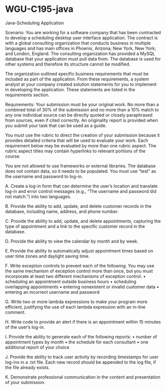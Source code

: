 # WGU-C195-java
Java-Scheduling Application

Scenario: 
You are working for a software company that has been contracted to develop a scheduling desktop user interface application. The contract is with a global consulting organization that conducts business in multiple languages and has main offices in Phoenix, Arizona; New York, New York; and London, England. The consulting organization has provided a MySQL database that your application must pull data from. The database is used for other systems and therefore its structure cannot be modified.

The organization outlined specific business requirements that must be included as part of the application. From these requirements, a system analyst at your company created solution statements for you to implement in developing the application. These statements are listed in the requirements section.

Requirements: 
Your submission must be your original work. No more than a combined total of 30% of the submission and no more than a 10% match to any one individual source can be directly quoted or closely paraphrased from sources, even if cited correctly. An originality report is provided when you submit your task that can be used as a guide.

You must use the rubric to direct the creation of your submission because it provides detailed criteria that will be used to evaluate your work. Each requirement below may be evaluated by more than one rubric aspect. The rubric aspect titles may contain hyperlinks to relevant portions of the course.

You are not allowed to use frameworks or external libraries. The database does not contain data, so it needs to be populated. You must use “test” as the username and password to log-in.

A.   Create a log-in form that can determine the user’s location and translate log-in and error control messages (e.g., “The username and password did not match.”) into two languages.

B.   Provide the ability to add, update, and delete customer records in the database, including name, address, and phone number.

C.   Provide the ability to add, update, and delete appointments, capturing the type of appointment and a link to the specific customer record in the database.

D.   Provide the ability to view the calendar by month and by week.

E.    Provide the ability to automatically adjust appointment times based on user time zones and daylight saving time.

F.   Write exception controls to prevent each of the following. You may use the same mechanism of exception control more than once, but you must incorporate at least  two different mechanisms of exception control.
  •   scheduling an appointment outside business hours
  •   scheduling overlapping appointments
  •   entering nonexistent or invalid customer data
  •   entering an incorrect username and password

G.  Write two or more lambda expressions to make your program more efficient, justifying the use of each lambda expression with an in-line comment.

H.   Write code to provide an alert if there is an appointment within 15 minutes of the user’s log-in.

I.   Provide the ability to generate each  of the following reports:
  •   number of appointment types by month
  •   the schedule for each consultant
  •   one additional report of your choice

J.   Provide the ability to track user activity by recording timestamps for user log-ins in a .txt file. Each new record should be appended to the log file, if the file already exists.

K. Demonstrate professional communication in the content and presentation of your submission.
